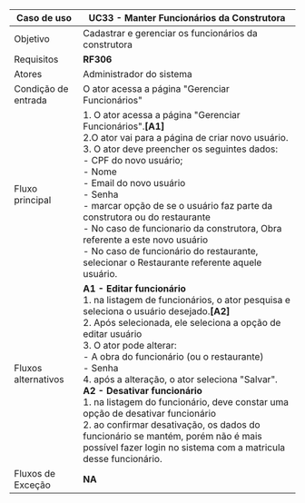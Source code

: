 | Caso de uso         | UC33 - Manter Funcionários da Construtora                                                                                                                                                                                                                                                                                                                                                                                                                                                                                                                                                                                                                                                           |
| ------------------- | ------------------------------------------------------------------------------------------------------------------------------------------------------------------------------------------------------------------------------------------------------------------------------------------------------------------------------------------------------------------------------------------------------------------------------------------------------------------------------------------------------------------------------------------------------------------------------------------------------------------------------------------------------------------------------------------- |
| Objetivo            | Cadastrar e gerenciar os funcionários da construtora                                                                                                                                                                                                                                                                                                                                                                                                                                                                                                                                                                                                                   |
| Requisitos          | **RF306**                                                                                                                                                                                                                                                                                                                                                                                                                                                                                                                                                                                                                                                                                  |
| Atores              | Administrador do sistema                                                                                                                                                                                                                                                                                                                                                                                                                                                                                                                                                                                                                                     |
| Condição de entrada | O ator acessa a página "Gerenciar Funcionários"                                                                                                                                                                                                                                                                                                                                                                                                                                                                                                                               |
| Fluxo principal     | 1. O ator acessa a página "Gerenciar Funcionários".**[A1]**<br> 2.O ator vai para a página de criar novo usuário.  <br>3.  O ator deve preencher os seguintes dados:<br> - CPF do novo usuário; <br> - Nome <br> - Email do novo usuário <br> - Senha <br> - marcar opção de se o usuário faz parte da construtora ou do restaurante <br> - No caso de funcionario da construtora, Obra referente a este novo usuário  <br> - No caso de funcionário do restaurante, selecionar o Restaurante referente aquele usuário. <br>                                                                                                                                                                                                                                                                                    |
| Fluxos alternativos | **A1 - Editar funcionário** <br>1. na listagem de funcionários, o ator pesquisa e seleciona o usuário desejado.**[A2]**<br> 2. Após selecionada, ele seleciona a opção de editar usuário<br> 3. O ator pode alterar: <br>- A obra do funcionário (ou o restaurante) <br> - Senha <br> 4. após a alteração, o ator seleciona "Salvar".  <br> **A2 - Desativar funcionário** <br> 1. na listagem do funcionário, deve constar uma opção de desativar funcionário <br> 2. ao confirmar desativação, os dados do funcionário se mantém, porém não é mais possível fazer login no sistema com a matricula desse funcionário.
| Fluxos de Exceção   | **NA**
